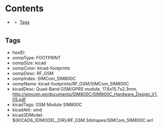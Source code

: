 



Contents
========

* [](#)
	* [Tags](#tags)

# 

## Tags

- hexID: 
- oompType: FOOTPRINT
- oompSize: kicad
- oompColor: kicad-footprints
- oompDesc: RF_GSM
- oompIndex: SIMCom_SIM800C
- oompName: kicad-footprints/RF_GSM/SIMCom_SIM800C
- kicadDesc: Quad-Band GSM/GPRS module, 17.6x15.7x2.3mm, http://simcom.ee/documents/SIM800C/SIM800C_Hardware_Design_V1.05.pdf
- kicadTags: GSM Module SIM800C
- kicadAttr: smd
- kicad3DModel: ${KICAD6_3DMODEL_DIR}/RF_GSM.3dshapes/SIMCom_SIM800C.wrl
